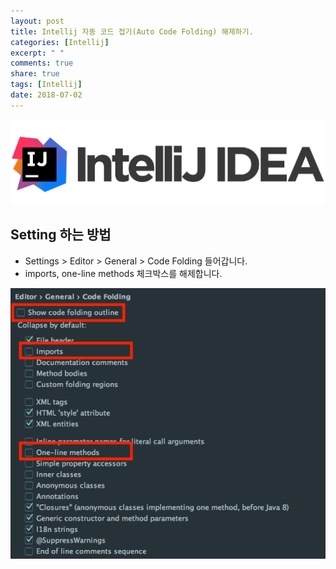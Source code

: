 ```yaml
---
layout: post
title: Intellij 자동 코드 접기(Auto Code Folding) 해제하기.
categories: [Intellij]
excerpt: " "
comments: true
share: true
tags: [Intellij]
date: 2018-07-02
---
```


![No Image](/assets/logo/Intellij.png)

## Setting 하는 방법
- Settings > Editor > General > Code Folding 들어갑니다.
- imports, one-line methods 체크박스를 해제합니다.

![No Image](/assets/posts/20180702/1.png)

